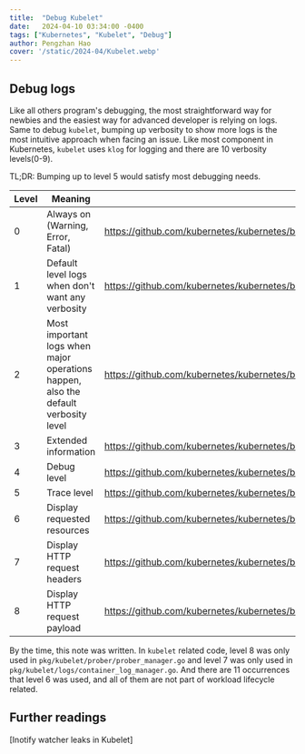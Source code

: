 ```yaml
---
title:  "Debug Kubelet"
date:   2024-04-10 03:34:00 -0400
tags: ["Kubernetes", "Kubelet", "Debug"]
author: Pengzhan Hao
cover: '/static/2024-04/Kubelet.webp'
---
```


## Debug logs

Like all others program's debugging, the most straightforward way for newbies and the easiest way for advanced developer is relying on logs. Same to debug `kubelet`, bumping up verbosity to show more logs is the most intuitive approach when facing an issue. Like most component in Kubernetes, `kubelet` uses `klog` for logging and there are 10 verbosity levels(0-9).

TL;DR: Bumping up to level 5 would satisfy most debugging needs.

| Level | Meaning                                                                            | Example                                                                                                                               |
| ----- | ---------------------------------------------------------------------------------- | ------------------------------------------------------------------------------------------------------------------------------------- |
| 0     | Always on (Warning, Error, Fatal)                                                  | https://github.com/kubernetes/kubernetes/blob/d9c54f69d4bb7ae1bb655e1a2a50297d615025b5/pkg/kubelet/kubelet.go#L757-L757               |
| 1     | Default level logs when don't want any verbosity                                   | https://github.com/kubernetes/kubernetes/blob/d9c54f69d4bb7ae1bb655e1a2a50297d615025b5/pkg/kubelet/kubelet.go#L2527                   |
| 2     | Most important logs when major operations happen, also the default verbosity level | https://github.com/kubernetes/kubernetes/blob/d9c54f69d4bb7ae1bb655e1a2a50297d615025b5/pkg/kubelet/kubelet.go#L483-L483               |
| 3     | Extended information                                                               | https://github.com/kubernetes/kubernetes/blob/d9c54f69d4bb7ae1bb655e1a2a50297d615025b5/pkg/kubelet/kubelet.go#L2176                   |
| 4     | Debug level                                                                        | https://github.com/kubernetes/kubernetes/blob/d9c54f69d4bb7ae1bb655e1a2a50297d615025b5/pkg/kubelet/kubelet.go#L1731                   |
| 5     | Trace level                                                                        | https://github.com/kubernetes/kubernetes/blob/d9c54f69d4bb7ae1bb655e1a2a50297d615025b5/pkg/kubelet/kubelet.go#L2821-L2821             |
| 6     | Display requested resources                                                        | https://github.com/kubernetes/kubernetes/blob/d9c54f69d4bb7ae1bb655e1a2a50297d615025b5/pkg/kubelet/cm/cgroup_manager_linux.go#L401    |
| 7     | Display HTTP request headers                                                       | https://github.com/kubernetes/kubernetes/blob/d9c54f69d4bb7ae1bb655e1a2a50297d615025b5/pkg/kubelet/logs/container_log_manager.go#L299 |
| 8     | Display HTTP request payload                                                       | https://github.com/kubernetes/kubernetes/blob/d9c54f69d4bb7ae1bb655e1a2a50297d615025b5/pkg/kubelet/prober/prober_manager.go#L192      |

By the time, this note was written. In `kubelet` related code, level 8 was only used in `pkg/kubelet/prober/prober_manager.go` and level 7 was only used in `pkg/kubelet/logs/container_log_manager.go`.  And there are  11 occurrences that level 6 was used, and all of them are not part of workload lifecycle related.

## Further readings
[Inotify watcher leaks in Kubelet]